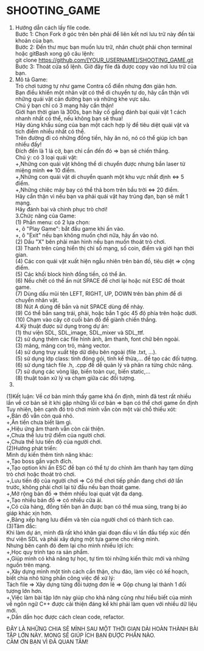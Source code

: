 # SHOOTING_GAME
1. Hướng dẫn cách lấy file code.  
	 Bước 1: Chọn Fork ở góc trên bên phải để liên kết nơi lưu trữ này đến tài khoản của bạn.  
  Bước 2: Đến thư mục bạn muốn lưu trữ, nhân chuột phải chọn terminal hoặc gitBash xong gõ câu lệnh:  
        git clone https://github.com/[YOUR_USERNAME]/SHOOTING_GAME.git  
  Bước 3: Thoát cửa sổ lệnh. Giờ đây file đã được copy vào nơi lưu trữ của bạn.  
2. Mô tả Game:  
  Trò chơi tương tự như game Contra cổ điển nhưng đơn giản hơn.   
  Bạn điều khiển một nhân vật có thể di chuyển tự do, hãy cẩn thận với những quái vật cản đường bạn và những khe vực sâu.  
  Chú ý bạn chỉ có 3 mạng hãy cẩn thận!  
  Giới hạn thời gian là 300s, bạn hãy cố gắng đánh bại quái vật 1 cách nhanh nhất có thể, nếu không bạn sẽ thua!  
  Hãy dùng khẩu súng của bạn một cách hợp lý để tiêu diệt quái vật và tích điểm nhiều nhất có thể.  
  Trên đường đi có những đồng tiền, hãy ăn nó, nó có thể giúp ích bạn nhiều đấy!  
  Đích đến là 1 lá cờ, bạn chỉ cần đến đó => bạn sẽ chiến thắng.  
  Chú ý: có 3 loại quái vật:  
        +,Những con quái vật không thể di chuyển được nhưng bắn laser từ miệng mình <=> 10 điểm.  
        +,Những con quái vật di chuyển quanh một khu vực nhất định <=> 5 điểm.  
        +,Những chiêc máy bay có thể thả bom trên bầu trời <=> 20 điểm.  
  Hãy cẩn thận vì nếu bạn va phải quái vật hay trúng đạn, bạn sẽ mất 1 mạng.  
  Hãy đánh bại và chinh phục trò chơi!  
3.Chức năng của Game:  
  (1) Phần menu: có 2 lựa chọn:  
        +, ô "Play Game": bắt đầu game khi ấn vào.  
        +, ô "Exit" nếu bạn không muốn chơi nữa, hãy ấn vào nó.  
   (2) Dấu "X" bên phải màn hình nếu bạn muốn thoát trò chơi.  
   (3) Thanh trên cùng hiển thị chỉ số mạng, số coin, điểm và giới hạn thời gian.  
   (4) Các con quái vật xuất hiện ngẫu nhiên trên bản đồ, tiêu diệt => cộng điểm.  
   (5) Các khối block hình đồng tiền, có thể ăn.  
   (6) Nếu chết có thể ấn nút SPACE để chơi lại hoặc nút ESC để thoát game.  
   (7) Dùng dấu mũi tên LEFT, RIGHT, UP, DOWN trên bàn phím để di chuyển nhân vật.  
   (8) Nút A dùng để bắn và nút SPACE dùng để nhảy.  
   (9) Có thể bắn sang trái, phải, hoặc bắn 1 góc 45 độ phía trên hoặc dưới.  
   (10) Chạm vào cây cờ cuối bản đồ để giành chiến thắng.  
4.Kỹ thuật được sử dụng trong dự án:  
  (1) thư viện SDL, SDL_image, SDL_mixer và SDL_ttf.  
  (2) sử dụng thêm các file hình ảnh, âm thanh, font chữ bên ngoài.  
  (3) mảng, mảng con trỏ, mảng vector.  
  (4) sử dụng truy xuất tệp dữ diệu bên ngoài (file .txt, ...).  
  (5) sử dụng lớp class: tính đóng gói, tính kế thừa,... để tạo các đối tượng.  
  (6) sử dụng tách file .h, .cpp để dễ quản lý và phân ra từng chức năng.  
  (7) sử dụng các vòng lặp, biến toàn cục, biến static,...  
  (8) thuật toán xử lý va chạm giữa các đối tượng.  
5.  
(1)Kết luận: Về cơ bản mình thấy game khá ổn định, mình đã test rất nhiều lần về cơ bản sẽ ít khi gặp những lỗi cơ bản => bạn có thể chơi game ổn định   
    Tuy nhiên, bên cạnh đó trò chơi mình vẫn còn một vài chỗ thiếu xót:  
      +,Bản đồ vẫn còn quá nhỏ.  
      +,Ăn tiền chưa biết làm gì.  
      +,Hiệu ứng âm thanh vẫn còn cải thiện.  
      +,Chưa thể lưu trữ điểm của người chơi.  
      +,Chưa thể lưu tiến độ của người chơi.  
(2)Hướng phát triển:  
    Mình dự kiến thêm tính năng khác:  
    +,Tạo boss gần vạch đích.  
    +,Tạo option khi ấn ESC để bạn có thể tự do chỉnh âm thanh hay tạm dừng trò chơi hoặc thoát trò chơi.  
    +,Lưu tiến độ của người chơi => Có thể chơi tiếp phần đang chơi dở lần trước, không phải chơi lại từ đầu nếu bạn thoát game.  
    +,Mở rộng bản đồ => thêm nhiều loại quát vật đa dạng.  
    +,Tạo nhiều bản đồ => có nhiều cửa ải.  
    +,Có cửa hàng, đồng tiền bạn ăn được bạn có thể mua súng, trang bị áo giáp khác xịn hơn.  
    +,Bảng xếp hạng lưu điểm và tên của người chơi có thành tích cao.  
(3)Tâm đắc:  
    Khi làm dự án, mình đã rất khó khăn giai đoạn đầu vì lần đầu tiếp xúc đến thư viện SDL và phải xây dựng một tựa game cho riêng mình.  
    Nhưng bên cạnh đó đem lại cho mình nhiều lợi ích:  
      +,Học quy trình tạo ra sản phẩm.  
      +,Giúp mình có khả năng tự học, tự tìm tòi những kiến thức mới và những nguồn trên mạng.  
      +,Xây dựng mình một tính cách cẩn thận, chu đáo, làm việc có kế hoạch, biết chia nhỏ từng phần công việc để xử lý:  
          Tách file => Xây dựng từng đối tượng đơn lẻ => Gộp chung lại thành 1 đối tượng lớn hơn.  
      +,Việc làm bài tập lớn này giúp cho khả năng cũng như hiểu biết của mình về ngôn ngữ C++ được cải thiện đáng kể khi phải làm quen với nhiều dữ liệu mới.  
      +,Dần dần học được cách clean code, refactor.  
        
ĐÂY LÀ NHỮNG CHIA SẺ MÌNH SAU MỘT THỜI GIAN DÀI HOÀN THÀNH BÀI TẬP LỚN NÀY. MONG SẼ GIÚP ÍCH BẠN ĐƯỢC PHẦN NÀO.   
CẢM ƠN BẠN VÌ ĐÃ QUAN TÂM!  
  
      
    
  
   
 
